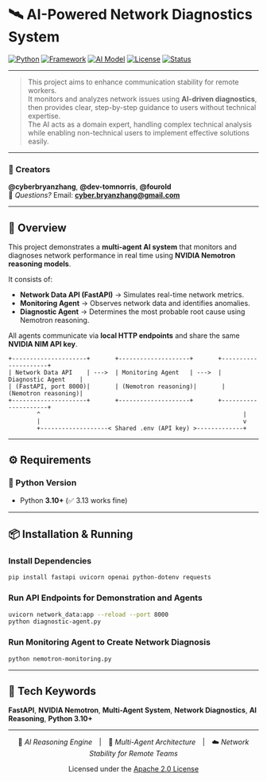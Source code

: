# 🛰️ AI-Powered Network Diagnostics System

[![Python](https://img.shields.io/badge/Python-3.10+-3776AB?logo=python&logoColor=white)](https://www.python.org/)
[![Framework](https://img.shields.io/badge/FastAPI-0.110+-009688?logo=fastapi&logoColor=white)](https://fastapi.tiangolo.com/)
[![AI Model](https://img.shields.io/badge/NVIDIA-Nemotron-76B900?logo=nvidia&logoColor=white)](https://developer.nvidia.com/)
[![License](https://img.shields.io/badge/License-Apache%202.0-blue.svg)](LICENSE)
[![Status](https://img.shields.io/badge/Project-Active-success)](#)

---

> This project aims to enhance communication stability for remote workers.  
> It monitors and analyzes network issues using **AI-driven diagnostics**, then provides clear, step-by-step guidance to users without technical expertise.  
> The AI acts as a domain expert, handling complex technical analysis while enabling non-technical users to implement effective solutions easily.

---

### 👥 Creators  
**@cyberbryanzhang**, **@dev-tomnorris**, **@fourold**  
📧 *Questions?* Email: **cyber.bryanzhang@gmail.com**

---

## 🧭 Overview

This project demonstrates a **multi-agent AI system** that monitors and diagnoses network performance in real time using **NVIDIA Nemotron reasoning models**.

It consists of:
- **Network Data API (FastAPI)** → Simulates real-time network metrics.  
- **Monitoring Agent** → Observes network data and identifies anomalies.  
- **Diagnostic Agent** → Determines the most probable root cause using Nemotron reasoning.  

All agents communicate via **local HTTP endpoints** and share the same **NVIDIA NIM API key**.

```
+---------------------+       +--------------------+       +---------------------+
| Network Data API    | --->  | Monitoring Agent   | --->  | Diagnostic Agent    |
| (FastAPI, port 8000)|       | (Nemotron reasoning)|       | (Nemotron reasoning)|
+---------------------+       +--------------------+       +---------------------+
        ^                                                         |
        |                                                         v
        +-------------------< Shared .env (API key) >-------------+
```

---

## ⚙️ Requirements

### 🐍 Python Version  
- Python **3.10+** (✅ 3.13 works fine)

---

## 📦 Installation & Running

### Install Dependencies
```bash
pip install fastapi uvicorn openai python-dotenv requests
```

### Run API Endpoints for Demonstration and Agents
```bash
uvicorn network_data:app --reload --port 8000
python diagnostic-agent.py
```

### Run Monitoring Agent to Create Network Diagnosis
```bash
python nemotron-monitoring.py
```

---

## 🧩 Tech Keywords
**FastAPI**, **NVIDIA Nemotron**, **Multi-Agent System**, **Network Diagnostics**, **AI Reasoning**, **Python 3.10+**

---

<div align="center">

🧠 *AI Reasoning Engine* | 🧩 *Multi-Agent Architecture* | ☁️ *Network Stability for Remote Teams*  

Licensed under the [Apache 2.0 License](LICENSE)

</div>
